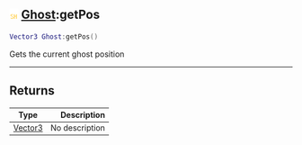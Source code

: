 ## ![shared](../../.gitbook/assets/shared.png) [Ghost](ghost):getPos

```lua
Vector3 Ghost:getPos()
```

Gets the current ghost position

------
## Returns

| Type   | Description |
| ------ | ----------: |
| [Vector3](vector3) | No description |

